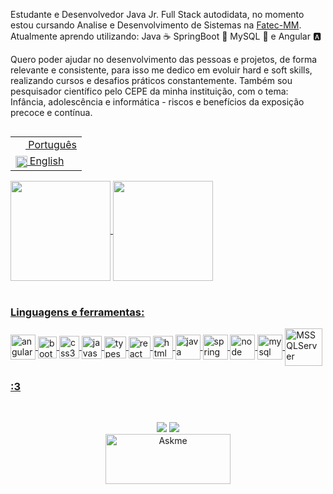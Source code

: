 <!---
RaphaelAnaximenes/RaphaelAnaximenes is a ✨ special ✨ repository because its `README.md` (this file) appears on your GitHub profile.
You can click the Preview link to take a look at your changes.
--->

Estudante e Desenvolvedor Java Jr. Full Stack autodidata, no momento estou cursando Analise e Desenvolvimento de Sistemas na [Fatec-MM](https://fatecmm.edu.br/index.php).
Atualmente aprendo utilizando:
Java ☕
SpringBoot 🍃
MySQL 🐬
e Angular 🅰️ 

Quero poder ajudar no desenvolvimento das pessoas e projetos, de forma relevante e consistente, para isso me dedico em evoluir hard e soft skills, realizando cursos e desafios práticos constantemente. Também sou pesquisador científico pelo CEPE da minha instituição, com o tema: Infância, adolescência e informática - riscos e benefícios da exposição precoce e contínua.


  <div>
<table align="right">
  <tr><td><a href="README.md"><img src="https://i.imgur.com/0AUV6Hy.png" height="16 align="center">  Português </a></td></tr>
  <tr><td><a href="README_us.md"><img src="https://i.imgur.com/Ja6zOUB.png" height="18.5" align="center"> English</a></td></tr>
</table>
</div>
  
<div align="left">
  <a href="https://github.com/RaphaelAnaximenes">
  <img height="160em"   align="center" src="https://github-readme-stats.vercel.app/api?username=RaphaelAnaximenes&show_icons=true&theme=highcontrast&include_all_commits=true&count_private=true">
  <img height="160em" align="center" src="https://github-readme-stats.vercel.app/api/top-langs/?username=RaphaelAnaximenes&&layout=compact&hide=shell&theme=highcontrast">
  
</div>

  
  
<div style="display: inline_block"><br>
 
 


<!--  <img align="right" alt="Rafa-pic" height="150" style="border-radius:50px;" src="https://media.discordapp.net/attachments/639956127056134178/890373478988013628/Publicacoes_Instagram_1_1.png?width=676&height=676"> -->
</div>
  
<div align="left">
  <h3> Linguagens e ferramentas:  </h3>
  <img align = "center" src="https://i.imgur.com/UovuoGG.png" alt="angular" width="40" height="40"/> 
  <img align = "center" src="https://i.imgur.com/aSHZnoG.png" alt="bootstrap" width="30" height="35"/>
  <img align = "center" src="https://i.imgur.com/TLY19Q3.png" alt="css3" width="32" height="36"/>
  <img align = "center" src="https://i.imgur.com/O02pplX.png" alt="javascript" width="32" height="37"/>
  <img align = "center" src="https://i.imgur.com/t1oS4Pz.png" alt="typescript" width="35" height="35"/> 
  <img align = "center" src="https://i.imgur.com/YxyiXo4.png" alt="react" width="35" height="35"/>  
  <img align = "center" src="https://i.imgur.com/HHwqtbv.png" alt="html5" width="32" height="37"/> 
  <img align = "center" src="https://i.imgur.com/g6Wg8Ey.png" alt="java" width="40" height="40"/> 
  <img align = "center" src="https://i.imgur.com/emPAeK4.png" alt="spring" width="40" height="40"/> 
  <img align = "center" src="https://i.imgur.com/LgigRLh.png" alt="node" width="40" height="40"/> 
  <img align = "center" src="https://i.imgur.com/ZNjQkom.png" alt="mysql" width="40" height="40"/> 
  <img align="center" alt="MSSQLServer" width="60" height="60" src="https://cdn.jsdelivr.net/gh/devicons/devicon/icons/microsoftsqlserver/microsoftsqlserver-plain-wordmark.svg">
 </div>
  
  
<div align="left">
 <h3>:3  </h3>

</div>
 
  

  
  
<div align="center">
 <p> <br>
 
<div>
<a href = "mailto:raphaelanaximenes@gmail.com"><img src="https://img.shields.io/badge/-Gmail-%23333?style=for-the-badge&logo=gmail&logoColor=white" target="_blank"></a>
  <a href="https://www.linkedin.com/in/raphael-anaximenes" target="_blank"><img src="https://img.shields.io/badge/-LinkedIn-%230077B5?style=for-the-badge&logo=linkedin&logoColor=white" target="_blank"></a> 
</div>
<a href="mailto:raphaelanaximenesdev@icloud.com"><img align="center" alt="Askme" height="80" width="200" src="https://img.shields.io/badge/Ask%20me-anything-1abc9c.svg"></a>
</div>


